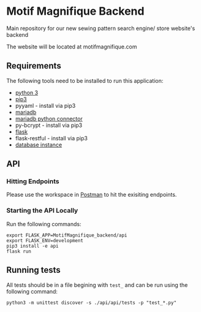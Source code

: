 # Motif Magnifique Backend

Main repository for our new sewing pattern search engine/ store website's backend

The website will be located at motifmagnifique.com

## Requirements
The following tools need to be installed to run this application:
* [python 3](https://www.python.org/)
* [pip3](https://pip.pypa.io/en/stable/installing/)
* pyyaml - install via pip3
* [mariadb](https://mariadb.com/downloads/)
* [mariadb python connector](https://mariadb.com/resources/blog/how-to-connect-python-programs-to-mariadb/s)
* py-bcrypt - install via pip3
* [flask](https://flask.palletsprojects.com/en/1.1.x/installation/#install-flask)
* flask-restful - install via pip3
* [database instance](api/api/database/README.md)

## API
### Hitting Endpoints
Please use the workspace in [Postman](https://app.getpostman.com/join-team?invite_code=d3d85558fa8ed29d473ce52984dc53e7) to hit the exisiting endpoints.

### Starting the API Locally
Run the following commands:
```
export FLASK_APP=MotifMagnifique_backend/api
export FLASK_ENV=development
pip3 install -e api
flask run
```

## Running tests
All tests should be in a file begining with `test_` and can be run using the following command:
```
python3 -m unittest discover -s ./api/api/tests -p "test_*.py"
```